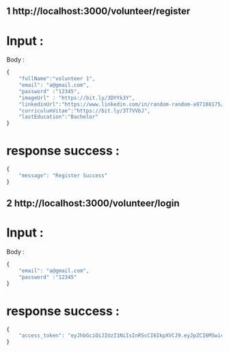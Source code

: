 ## 1 http://localhost:3000/volunteer/register

# Input :

Body :

```js
{
    "fullName":"volunteer 1",
    "email": "a@gmail.com",
    "password" :"12345",
    "imageUrl" : "https://bit.ly/3DYYk3Y",
    "linkedinUrl":"https://www.linkedin.com/in/random-random-a97188175/" ,
    "curriculumVitae":"https://bit.ly/3T7VVbJ",
    "lastEducation":"Bachelor"
}
```

# response success :

```js
{
    "message": "Register Success"
}
```

## 2 http://localhost:3000/volunteer/login

# Input :

Body :

```js
{
    "email": "a@gmail.com",
    "password" :"12345"
}
```

# response success :

```js
{
    "access_token": "eyJhbGciOiJIUzI1NiIsInR5cCI6IkpXVCJ9.eyJpZCI6MSwicm9sZSI6InZvbHVudGVlciIsImlhdCI6MTY2NzU4NjgyOX0.gax35wU8ql5vER1a__o9j7b0NtXuEsdNpdEeNFA2Isg"
}
```
